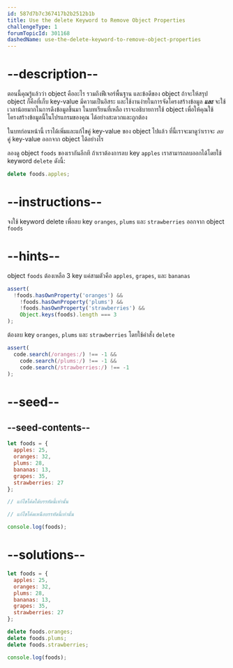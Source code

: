 ```yaml
---
id: 587d7b7c367417b2b2512b1b
title: Use the delete Keyword to Remove Object Properties
challengeType: 1
forumTopicId: 301168
dashedName: use-the-delete-keyword-to-remove-object-properties
---
```


# --description--

ตอนนี้คุณรู้แล้วว่า object คืออะไร รวมถึงฟีเจอร์พื้นฐาน และข้อดีของ object 
ถ้าจะให้สรุป object ก็คือที่เก็บ key-value มีความเป็นอิสระ และใช้งานง่ายในการจัดโครงสร้างข้อมูล ***และ*** จะใช้เวลาน้อยมากในการดึงข้อมูลขึ้นมา 
ในบทเรียนที่เหลือ เราจะอธิบายการใช้ object  เพื่อให้คุณใช้โครงสร้างข้อมูลนี้ในโปรแกรมของคุณ ได้อย่างสะดวกและถูกต้อง

ในบทก่อนหน้านี้ เราได้เพิ่มและแก้ไขคู่ key-value ของ object ไปแล้ว ที่นี้เราจะมาดูว่าเราจะ *ลบ* คู่ key-value ออกจาก object ได้อย่างไร

ลองดู object `foods` ของเรากันอีกที ถ้าเราต้องการลบ key `apples` เราสามารถลบออกได้โดยใช้ keyword `delete` ดังนี้:

```js
delete foods.apples;
```

# --instructions--

จงใช้ keyword delete เพื่อลบ key `oranges`, `plums` และ `strawberries` ออกจาก object `foods`

# --hints--

object `foods` ต้องเหลือ 3 key แค่สามตัวคือ `apples`, `grapes`, และ `bananas`

```js
assert(
  !foods.hasOwnProperty('oranges') &&
    !foods.hasOwnProperty('plums') &&
    !foods.hasOwnProperty('strawberries') &&
    Object.keys(foods).length === 3
);
```

ต้องลบ key `oranges`, `plums` และ `strawberries` โดยใช้คำสั่ง `delete`

```js
assert(
  code.search(/oranges:/) !== -1 &&
    code.search(/plums:/) !== -1 &&
    code.search(/strawberries:/) !== -1
);
```

# --seed--

## --seed-contents--

```js
let foods = {
  apples: 25,
  oranges: 32,
  plums: 28,
  bananas: 13,
  grapes: 35,
  strawberries: 27
};

// แก้ไขโค้ดใต้บรรทัดนี้เท่านั้น

// แก้ไขโค้ดเหนือบรรทัดนี้เท่านั้น

console.log(foods);
```

# --solutions--

```js
let foods = {
  apples: 25,
  oranges: 32,
  plums: 28,
  bananas: 13,
  grapes: 35,
  strawberries: 27
};

delete foods.oranges;
delete foods.plums;
delete foods.strawberries;

console.log(foods);
```

